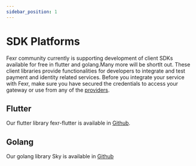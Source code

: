 ```yaml
---
sidebar_position: 1
---
```


# SDK Platforms

Fexr community currently is supporting development of client SDKs available for free in flutter and golang.Many more will be shortlt out. These client libraries provide functionalities for developers to integrate and test payment and identity related services. Before you integrate your service with Fexr, make sure you have secured the credentials to access your gateway or use from any of the [providers](/developers/partner/subnet-providers).



## Flutter

Our flutter library fexr-flutter is available in [Github](https://github.com/getfexr/fexr-flutter).


## Golang

Our golang library Sky is available in [Github](https://github.com/getfexr/sky)
